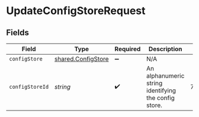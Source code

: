 # UpdateConfigStoreRequest


## Fields

| Field                                                    | Type                                                     | Required                                                 | Description                                              | Example                                                  |
| -------------------------------------------------------- | -------------------------------------------------------- | -------------------------------------------------------- | -------------------------------------------------------- | -------------------------------------------------------- |
| `configStore`                                            | [shared.ConfigStore](../../models/shared/configstore.md) | :heavy_minus_sign:                                       | N/A                                                      |                                                          |
| `configStoreId`                                          | *string*                                                 | :heavy_check_mark:                                       | An alphanumeric string identifying the config store.     | 7Lsb7Y76rChV9hSrv3KgFl                                   |